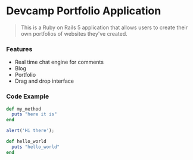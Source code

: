 # Devcamp Portfolio Application

> This is a Ruby on Rails 5 application that allows users to create their own portfolios of websites they've created.

### Features 

* Real time chat engine for comments
* Blog
* Portfolio
* Drag and drop interface

### Code Example

```ruby
def my_method
  puts "here it is"
end
```

```javascript
alert('Hi there');
```

```ruby 
def hello_world
  puts "hello_world"
end
```